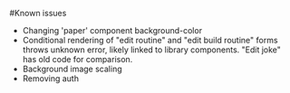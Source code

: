 #Known issues

* Changing 'paper' component background-color
* Conditional rendering of "edit routine" and "edit build routine" forms throws unknown error, likely linked to library components. "Edit joke" has old code for comparison.
* Background image scaling
* Removing auth
